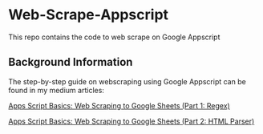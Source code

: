 # Web-Scrape-Appscript

This repo contains the code to web scrape on Google Appscript

## Background Information

The step-by-step guide on webscraping using Google Appscript can be found in my medium articles:

[Apps Script Basics: Web Scraping to Google Sheets (Part 1: Regex)](https://medium.com/@wcycloey/apps-script-basics-web-scraping-to-google-sheets-part-1-regex-7eacbb952129)

[Apps Script Basics: Web Scraping to Google Sheets (Part 2: HTML Parser)](https://medium.com/@wcycloey/app-script-basics-web-scraping-to-google-sheets-part-2-html-parser-37b0a9f4f861)
